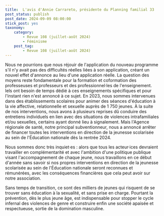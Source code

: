 ```yaml
---
title:  L'avis d'Annie Carrareto, présidente du Planning familial 33
post_status: publish
post_date: 2024-09-09 08:00:00
stick_post: yes
taxonomy:
    category:
        - Revue 108 (juillet-août 2024)
        - Féminisme
    post_tag:
        - Revue 108 (juillet-août 2024)
---
```




Nous ne pourrions que nous réjouir de l'application du nouveau programme s'il n'y avait pas des difficultés réelles liées à son application, créant un nouvel effet d'annonce au lieu d'une application réelle. La question des moyens reste fondamentale pour la formation et coformation des professeuses et professeurs et des professionnel·les de l'enseignement. Iels ont besoin de temps dédié à ces enseignements spécifiques et pour l'instant rien n'est annoncé à ce sujet. En 2023, nous sommes intervenues dans des établissements scolaires pour animer des séances d'éducation à la vie affective, relationnelle et sexuelle auprès de 1 750 jeunes. À la suite de nos interventions, nous avons à plusieurs reprises dû conduire des entretiens individuels en lien avec des situations de violences intrafamiliales et/ou sexuelles, certains ayant donné lieu à signalement. Mais l'Agence régionale de santé, notre principal subventionneur, nous a annoncé arrêter de financer toutes les interventions en direction de la jeunesse scolarisée au sein de l'Éducation nationale dès la rentrée 2024. 

Nous sommes donc très inquiet·es : alors que tous les acteur·ices devraient travailler en complémentarité et avec l'ambition d'une politique publique visant l'accompagnement de chaque jeune, nous travaillons en ce début d'année sans savoir si nos propres interventions en direction de la jeunesse scolarisée au sein de l'Éducation nationale seront reconnues et rémunérées, avec les conséquences financières que cela peut avoir sur notre association. 

Sans temps de transition, ce sont des milliers de jeunes qui risquent de se trouver sans éducation à la sexualité, et sans prise en charge. Pourtant la prévention, dès le plus jeune âge, est indispensable pour stopper le cycle infernal des violences de genre et construire enfin une société apaisée et respectueuse, sortie de la domination masculine.  

